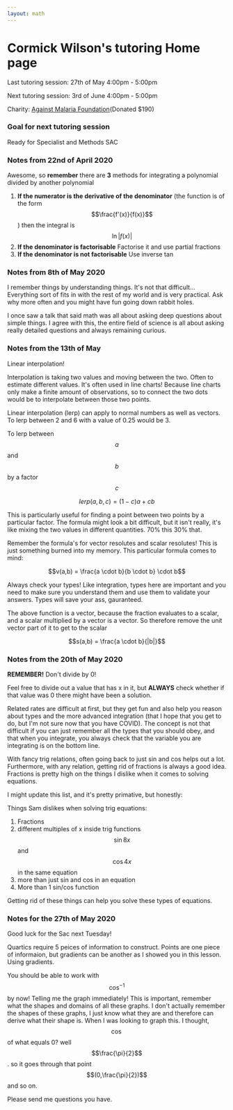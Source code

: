 ```yaml
---
layout: math
---
```

# Cormick Wilson's tutoring Home page

Last tutoring session: 27th of May 4:00pm - 5:00pm

Next tutoring session: 3rd of June 4:00pm - 5:00pm

Charity: [Against Malaria Foundation](https://www.againstmalaria.com/)(Donated $190)


### Goal for next tutoring session
Ready for Specialist and Methods SAC

### Notes from 22nd of April 2020
Awesome, so **remember** there are **3** methods for integrating a polynomial
divided by another polynomial

1. **If the numerator is the derivative of the denominator** (the function is of the
   form $$\frac{f'(x)}{f(x)}$$) then the integral is $$\ln{|f(x)|}$$
2. **If the denominator is factorisable** Factorise it and use partial fractions
3. **If the denominator is not factorisable** Use inverse tan

### Notes from 8th of May 2020
I remember things by understanding things. It's not that difficult... Everything
sort of fits in with the rest of my world and is very practical. Ask why more
often and you might have fun going down rabbit holes.

I once saw a talk that said math was all about asking deep questions about simple
things. I agree with this, the entire field of science is all about asking really
detailed questions and always remaining curious.

### Notes from the 13th of May
Linear interpolation!

Interpolation is taking two values and moving between the two. Often to estimate
different values. It's often used in line charts! Because line charts only make
a finite amount of observations, so to connect the two dots would be to interpolate
between those two points.

Linear interpolation (lerp) can apply to normal numbers as well as vectors. To lerp
between 2 and 6 with a value of 0.25 would be 3.

To lerp between $$a$$ and $$b$$ by a factor $$c$$

$$lerp(a,b,c) = (1-c)a + cb$$

This is particularly useful for finding a point between two points by a particular
factor. The formula might look a bit difficult, but it isn't really, it's like
mixing the two values in different quantities. 70% this 30% that.

Remember the formula's for vector resolutes and scalar resolutes! This is just
something burned into my memory. This particular formula comes to mind:

$$v(a,b) = \frac{a \cdot b}{b \cdot b} \cdot b$$

Always check your types! Like integration, types here are important and you need
to make sure you understand them and use them to validate your answers. Types will save
your ass, gauranteed.

The above function is a vector, because the fraction evaluates to a scalar, and
a scalar multiplied by a vector is a vector. So therefore remove the unit vector
part of it to get to the scalar

$$s(a,b) = \frac{a \cdot b}{|b|}$$

### Notes from the 20th of May 2020

**REMEMBER!** Don't divide by 0!

Feel free to divide out a value that has x in it, but **ALWAYS** check whether
if that value was 0 there might have been a solution.

Related rates are difficult at first, but they get fun and also help you reason
about types and the more advanced integration (that I hope that you get to do,
but I'm not sure now that you have COVID). The concept is not that difficult if
you can just remember all the types that you should obey, and that when you integrate,
you always check that the variable you are integrating is on the bottom line.

With fancy trig relations, often going back to just sin and cos helps out a lot.
Furthermore, with any relation, getting rid of fractions is always a good idea.
Fractions is pretty high on the things I dislike when it comes to solving equations.

I might update this list, and it's pretty primative, but honestly:

Things Sam dislikes when solving trig equations:
1. Fractions
2. different multiples of x inside trig functions $$\sin{8x}$$ and $$\cos{4x}$$ in the same equation
3. more than just sin and cos in an equation
4. More than 1 sin/cos function

Getting rid of these things can help you solve these types of equations.

### Notes for the 27th of May 2020
Good luck for the Sac next Tuesday!

Quartics require 5 peices of information to construct. Points are one piece of
informaion, but gradients can be another as I showed you in this lesson. Using
gradients.

You should be able to work with $$\cos^{-1}$$ by now! Telling me the graph immediately!
This is important, remember what the shapes and domains of all these graphs.
I don't actually remember the shapes of these graphs, I just know what they are
and therefore can derive what their shape is. When I was looking to graph this.
I thought, $$\cos$$ of what equals 0? well $$\frac{\pi}{2}$$. so it goes through
that point $$(0,\frac{\pi}{2})$$ and so on.

Please send me questions you have.

